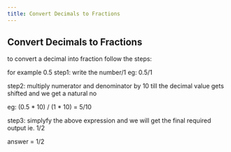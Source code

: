 ```yaml
---
title: Convert Decimals to Fractions
---
```

## Convert Decimals to Fractions



to convert a decimal into fraction follow the steps:


for example 0.5
step1: write the number/1
eg: 0.5/1

step2: multiply numerator and denominator by 10 till the decimal value gets shifted and we get a natural no

eg: (0.5 * 10) / (1 * 10) = 5/10

step3: simplyfy the above expression and we will get the final required output ie.  1/2

answer = 1/2

